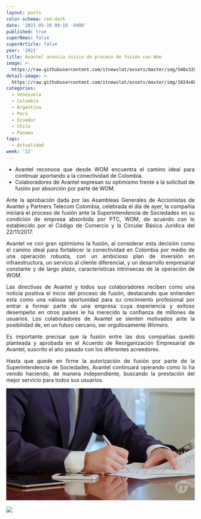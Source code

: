 ```yaml
---
layout: posts
color-schema: red-dark
date: '2021-05-19 09:19 -0400'
published: true
superNews: false
superArticle: false
year: '2021'
title: Avantel anuncia inicio de proceso de fusión con Wom
image: >-
  https://raw.githubusercontent.com/itnewslat/assets/master/img/540x320/Firma-p.jpg
detail-image: >-
  https://raw.githubusercontent.com/itnewslat/assets/master/img/1024x680/Firma-g.jpg
categories:
  - Venezuela
  - Colombia
  - Argentina
  - Perú
  - Ecuador
  - Chile
  - Panama
tags:
  - Actualidad
week: '22'
---
```

<ul style="text-align: justify;">
	<li>Avantel reconoce que desde WOM encuentra el camino ideal para continuar aportando a la conectividad de Colombia.</li>
	<li>Colaboradores de Avantel expresan su optimismo frente a la solicitud de fusión por absorción por parte de WOM.</li>
</ul>
<p style="text-align: justify;">Ante la aprobación dada por las Asambleas Generales de Accionistas de Avantel y Partners Telecom Colombia, celebrada el día de ayer, la compañía iniciará el proceso de fusión ante la Superintendencia de Sociedades en su condición de empresa absorbida por PTC, WOM, de acuerdo con lo establecido por el Código de Comercio y la Circular Básica Jurídica del 22/11/2017.</p>
<p style="text-align: justify;">Avantel ve con gran optimismo la fusión, al considerar esta decisión como el camino ideal para fortalecer la conectividad en Colombia por medio de una operación robusta, con un ambicioso plan de inversión en infraestructura, un servicio al cliente diferencial, y un desarrollo empresarial constante y de largo plazo, características intrínsecas de la operación de WOM.</p>
<p style="text-align: justify;">Las directivas de Avantel y todos sus colaboradores reciben como una noticia positiva el inicio del proceso de fusión, destacando que entienden esta como una valiosa oportunidad para su crecimiento profesional por entrar a formar parte de una empresa cuya experiencia y exitoso desempeño en otros países le ha merecido la confianza de millones de usuarios. Los colaboradores de Avantel se sienten motivados ante la posibilidad de, en un futuro cercano, ser orgullosamente <em>Womers.</em></p>
<p style="text-align: justify;">Es importante precisar que la fusión entre las dos compañías quedó planteada y aprobada en el Acuerdo de Reorganización Empresarial de Avantel, suscrito el año pasado con los diferentes acreedores.</p>
<p style="text-align: justify;">Hasta que quede en firme la autorización de fusión por parte de la Superintendencia de Sociedades, Avantel continuará operando como lo ha venido haciendo, de manera independiente, buscando la prestación del mejor servicio para todos sus usuarios.</p>

![](https://raw.githubusercontent.com/itnewslat/assets/master/img/540x320/Firma-p.jpg)

<img src="https://tracker.metricool.com/c3po.jpg?hash=56f88a41e39ab42c063cc51676587a04"/>
